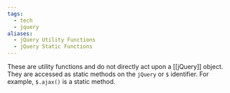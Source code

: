```yaml
---
tags:
  - tech
  - jquery
aliases:
  - jQuery Utility Functions
  - jQuery Static Functions
---
```

These are utility functions and do not directly act upon a [[jQuery]] object. 
They are accessed as static methods on the `jQuery` or `$` identifier. 
For example, `$.ajax()` is a static method.